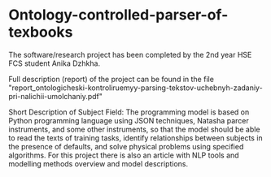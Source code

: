 # Ontology-controlled-parser-of-texbooks

The software/research project has been completed by the 2nd year HSE FCS student Anika Dzhkha. 

Full description (report) of the project can be found in  the file 
"report_ontologicheski-kontroliruemyy-parsing-tekstov-uchebnyh-zadaniy-pri-nalichii-umolchaniy.pdf"

Short Description of Subject Field:
The programming model is based on Python programming language using JSON techniques, Natasha parcer instruments, and some other instruments, so that the model should be able to read the texts of training tasks, identify relationships between subjects in the presence of defaults, and solve physical problems using specified algorithms. For this project there is also an article with NLP tools and modelling methods overview and model descriptions.
